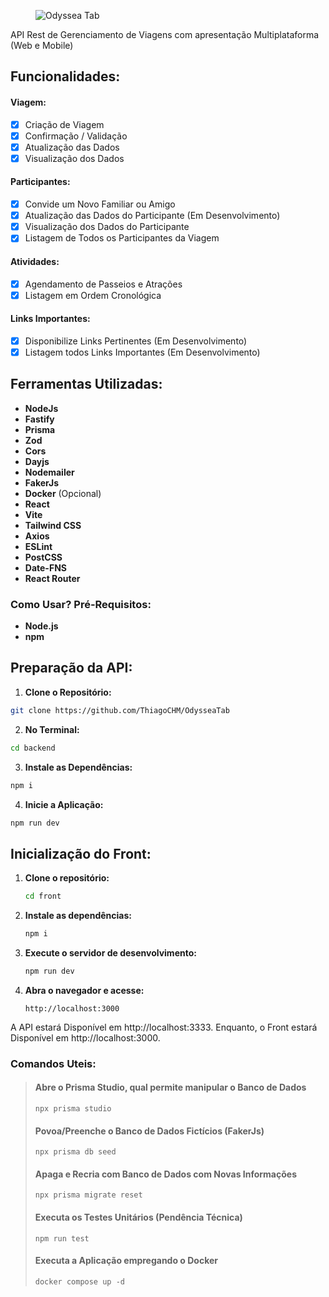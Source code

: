  <figure>
   <img src="https://i.ibb.co/yWDBkYJ/logo.png" alt="Odyssea Tab">
 </figure>



API Rest de Gerenciamento de Viagens com apresentação Multiplataforma (Web e Mobile)

## Funcionalidades:

#### Viagem:
- [x] Criação de Viagem
- [x] Confirmação / Validação
- [x] Atualização das Dados
- [x] Visualização dos Dados

#### Participantes:
- [x] Convide um Novo Familiar ou Amigo
- [x] Atualização das Dados do Participante (Em Desenvolvimento)
- [x] Visualização dos Dados do Participante
- [x] Listagem de Todos os Participantes da Viagem

#### Atividades:
- [x] Agendamento de Passeios e Atrações
- [x] Listagem em Ordem Cronológica

#### Links Importantes:
- [x] Disponibilize Links Pertinentes (Em Desenvolvimento)
- [x] Listagem todos Links Importantes (Em Desenvolvimento)

## Ferramentas Utilizadas:
- **NodeJs**
- **Fastify**
- **Prisma**
- **Zod**
- **Cors**
- **Dayjs**
- **Nodemailer**
- **FakerJs**
- **Docker** (Opcional)
- **React**
- **Vite**
- **Tailwind CSS**
- **Axios**
- **ESLint**
- **PostCSS**
- **Date-FNS**
- **React Router**

### Como Usar? Pré-Requisitos:
- **Node.js**
- **npm**

## Preparação da API:
1.  **Clone o Repositório:**
```bash
git clone https://github.com/ThiagoCHM/OdysseaTab
```

2. **No Terminal:**
```bash
cd backend
```

3. **Instale as Dependências:**
```bash
npm i
```

4. **Inicie a Aplicação:**
```bash
npm run dev
```

## Inicialização do Front:
1. **Clone o repositório:**

    ```bash
    cd front
    ```

2. **Instale as dependências:**

    ```bash
    npm i
    ```

3. **Execute o servidor de desenvolvimento:**

    ```bash
    npm run dev
    ```

4. **Abra o navegador e acesse:**

    ```
    http://localhost:3000
    ```


A API estará Disponível em http://localhost:3333.
Enquanto, o Front estará Disponível em http://localhost:3000.

### Comandos Uteis:

>#### Abre o Prisma Studio, qual permite manipular o Banco de Dados
>`npx prisma studio`
>#### Povoa/Preenche o Banco de Dados Fictícios (FakerJs)
>`npx prisma db seed`
>#### Apaga e Recria com Banco de Dados com Novas Informações
>`npx prisma migrate reset`
>#### Executa os Testes Unitários (Pendência Técnica)
>`npm run test`
>#### Executa a Aplicação empregando o Docker
>`docker compose up -d`
